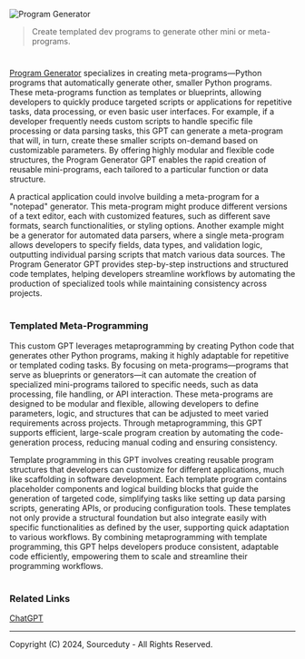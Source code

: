 ![Program Generator](https://github.com/user-attachments/assets/966dd8b3-e7e3-4eb2-8ce6-9251a43dcc12)

> Create templated dev programs to generate other mini or meta-programs.
#

[Program Generator](https://chatgpt.com/g/g-EFrOSQR04-program-generator) specializes in creating meta-programs—Python programs that automatically generate other, smaller Python programs. These meta-programs function as templates or blueprints, allowing developers to quickly produce targeted scripts or applications for repetitive tasks, data processing, or even basic user interfaces. For example, if a developer frequently needs custom scripts to handle specific file processing or data parsing tasks, this GPT can generate a meta-program that will, in turn, create these smaller scripts on-demand based on customizable parameters. By offering highly modular and flexible code structures, the Program Generator GPT enables the rapid creation of reusable mini-programs, each tailored to a particular function or data structure.

A practical application could involve building a meta-program for a "notepad" generator. This meta-program might produce different versions of a text editor, each with customized features, such as different save formats, search functionalities, or styling options. Another example might be a generator for automated data parsers, where a single meta-program allows developers to specify fields, data types, and validation logic, outputting individual parsing scripts that match various data sources. The Program Generator GPT provides step-by-step instructions and structured code templates, helping developers streamline workflows by automating the production of specialized tools while maintaining consistency across projects.

#
### Templated Meta-Programming

This custom GPT leverages metaprogramming by creating Python code that generates other Python programs, making it highly adaptable for repetitive or templated coding tasks. By focusing on meta-programs—programs that serve as blueprints or generators—it can automate the creation of specialized mini-programs tailored to specific needs, such as data processing, file handling, or API interaction. These meta-programs are designed to be modular and flexible, allowing developers to define parameters, logic, and structures that can be adjusted to meet varied requirements across projects. Through metaprogramming, this GPT supports efficient, large-scale program creation by automating the code-generation process, reducing manual coding and ensuring consistency.

Template programming in this GPT involves creating reusable program structures that developers can customize for different applications, much like scaffolding in software development. Each template program contains placeholder components and logical building blocks that guide the generation of targeted code, simplifying tasks like setting up data parsing scripts, generating APIs, or producing configuration tools. These templates not only provide a structural foundation but also integrate easily with specific functionalities as defined by the user, supporting quick adaptation to various workflows. By combining metaprogramming with template programming, this GPT helps developers produce consistent, adaptable code efficiently, empowering them to scale and streamline their programming workflows.

#
### Related Links

[ChatGPT](https://github.com/sourceduty/ChatGPT)

***
Copyright (C) 2024, Sourceduty - All Rights Reserved.
